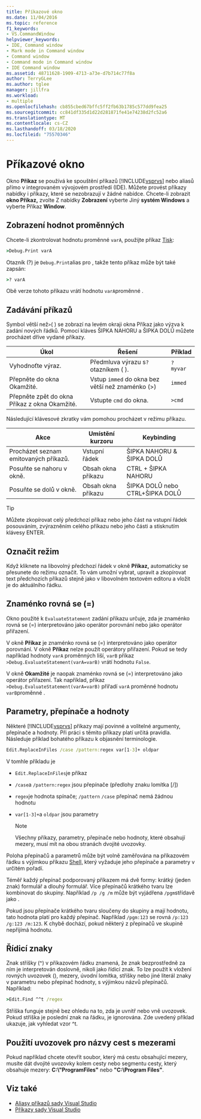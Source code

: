 ```yaml
---
title: Příkazové okno
ms.date: 11/04/2016
ms.topic: reference
f1_keywords:
- VS.CommandWindow
helpviewer_keywords:
- IDE, Command window
- Mark mode in Command window
- Command window
- Command mode in Command window
- IDE Command window
ms.assetid: 48711628-1909-4713-a73e-d7b714c77f8a
author: TerryGLee
ms.author: tglee
manager: jillfra
ms.workload:
- multiple
ms.openlocfilehash: cb855cbed67bffc5ff2fb63b1785c577dd9fea25
ms.sourcegitcommit: cc841df335d1d22d281871fe41e74238d2fc52a6
ms.translationtype: MT
ms.contentlocale: cs-CZ
ms.lasthandoff: 03/18/2020
ms.locfileid: "75570346"
---
```

# <a name="command-window"></a>Příkazové okno
Okno **Příkaz** se používá ke spouštění příkazů [!INCLUDE[vsprvs](../../code-quality/includes/vsprvs_md.md)] nebo aliasů přímo v integrovaném vývojovém prostředí (IDE). Můžete provést příkazy nabídky i příkazy, které se nezobrazují v žádné nabídce. Chcete-li zobrazit **okno Příkaz,** zvolte Z nabídky **Zobrazení** vyberte Jiný **systém Windows** a vyberte Příkaz **Window**.

## <a name="displaying-the-values-of-variables"></a>Zobrazení hodnot proměnných
Chcete-li zkontrolovat hodnotu proměnné `varA`, použijte příkaz [Tisk](../../ide/reference/print-command.md):

```cmd
>Debug.Print varA
```

Otazník (?) je `Debug.Print`alias pro , takže tento příkaz může být také zapsán:

```cmd
>? varA
```

Obě verze tohoto příkazu vrátí hodnotu `varA`proměnné .

## <a name="entering-commands"></a>Zadávání příkazů
Symbol větší než`>`( ) se zobrazí na levém okraji okna Příkaz jako výzva k zadání nových řádků. Pomocí kláves ŠIPKA NAHORU a ŠIPKA DOLŮ můžete procházet dříve vydané příkazy.

|Úkol|Řešení|Příklad|
|----------|--------------|-------------|
|Vyhodnoťte výraz.|Předmluva výrazu s`?`otazníkem ( ).|`? myvar`|
|Přepněte do okna Okamžité.|Vstup `immed` do okna bez větší než znaménko (>)|`immed`|
|Přepněte zpět do okna Příkaz z okna Okamžité.|Vstupte `cmd` do okna.|`>cmd`|

Následující klávesové zkratky vám pomohou procházet v režimu příkazu.

|Akce|Umístění kurzoru|Keybinding|
|------------| - |----------------|
|Procházet seznam emitovaných příkazů.|Vstupní řádek|ŠIPKA NAHORU & ŠIPKA DOLŮ|
|Posuňte se nahoru v okně.|Obsah okna příkazu|CTRL + ŠIPKA NAHORU|
|Posuňte se dolů v okně.|Obsah okna příkazu|ŠIPKA DOLŮ nebo CTRL+ŠIPKA DOLŮ|

> [!TIP]
> Můžete zkopírovat celý předchozí příkaz nebo jeho část na vstupní řádek posouváním, zvýrazněním celého příkazu nebo jeho části a stisknutím klávesy ENTER.

## <a name="mark-mode"></a>Označit režim
Když kliknete na libovolný předchozí řádek v okně **Příkaz,** automaticky se přesunete do režimu označit. To vám umožní vybrat, upravit a zkopírovat text předchozích příkazů stejně jako v libovolném textovém editoru a vložit je do aktuálního řádku.

## <a name="the-equals--sign"></a>Znaménko rovná se (=)
Okno použité k `EvaluateStatement` zadání příkazu určuje, zda je znaménko rovná se (=) interpretováno jako operátor porovnání nebo jako operátor přiřazení.

V okně **Příkaz** je znaménko rovná se (=) interpretováno jako operátor porovnání. V okně **Příkaz** nelze použít operátory přiřazení. Pokud se tedy například hodnoty `varA` proměnných liší, `varB` příkaz `>Debug.EvaluateStatement(varA=varB)` vrátí hodnotu `False`.

V okně **Okamžité** je naopak znaménko rovná se (=) interpretováno jako operátor přiřazení. Tak například, příkaz `>Debug.EvaluateStatement(varA=varB)` přiřadí `varA` proměnné hodnotu `varB`proměnné .

## <a name="parameters-switches-and-values"></a>Parametry, přepínače a hodnoty
Některé [!INCLUDE[vsprvs](../../code-quality/includes/vsprvs_md.md)] příkazy mají povinné a volitelné argumenty, přepínače a hodnoty. Při práci s těmito příkazy platí určitá pravidla. Následuje příklad bohatého příkazu k objasnění terminologie.

```cmd
Edit.ReplaceInFiles /case /pattern:regex var[1-3]+ oldpar
```

V tomhle příkladu je

- `Edit.ReplaceInFiles`je příkaz

- `/case`a `/pattern:regex` jsou přepínače (předlohy znaku lomítka [/])

- `regex`je hodnota spínače; `/pattern` `/case` přepínač nemá žádnou hodnotu

- `var[1-3]+`a `oldpar` jsou parametry

    > [!NOTE]
    > Všechny příkazy, parametry, přepínače nebo hodnoty, které obsahují mezery, musí mít na obou stranách dvojité uvozovky.

Poloha přepínačů a parametrů může být volně zaměřována na příkazovém řádku s výjimkou příkazu [Shell,](../../ide/reference/shell-command.md) který vyžaduje jeho přepínače a parametry v určitém pořadí.

Téměř každý přepínač podporovaný příkazem má dvě formy: krátký (jeden znak) formulář a dlouhý formulář. Více přepínačů krátkého tvaru lze kombinovat do skupiny. Například `/p /g /m` může být vyjádřena `/pgm`střídavě jako .

Pokud jsou přepínače krátkého tvaru sloučeny do skupiny a mají hodnotu, tato hodnota platí pro každý přepínač. Například `/pgm:123` se rovná `/p:123 /g:123 /m:123`. K chybě dochází, pokud některý z přepínačů ve skupině nepřijímá hodnotu.

## <a name="escape-characters"></a>Řídicí znaky
Znak stříšky (^) v příkazovém řádku znamená, že znak bezprostředně za ním je interpretován doslovně, nikoli jako řídicí znak. To lze použít k vložení rovných uvozovek (), mezery, úvodní lomítka, stříšky nebo jiné literál znaky v parametru nebo přepínač hodnoty, s výjimkou názvů přepínačů. Například:

```cmd
>Edit.Find ^^t /regex
```

Stříška funguje stejně bez ohledu na to, zda je uvnitř nebo vně uvozovek. Pokud stříška je poslední znak na řádku, je ignorována. Zde uvedený příklad ukazuje, jak vyhledat vzor ^t.

## <a name="use-quotes-for-path-names-with-spaces"></a>Použití uvozovek pro názvy cest s mezerami
Pokud například chcete otevřít soubor, který má cestu obsahující mezery, musíte dát dvojité uvozovky kolem cesty nebo segmentu cesty, který obsahuje mezery: **C:\\"ProgramFiles"** nebo **"C:\Program Files"**.

## <a name="see-also"></a>Viz také

- [Aliasy příkazů sady Visual Studio](../../ide/reference/visual-studio-command-aliases.md)
- [Příkazy sady Visual Studio](../../ide/reference/visual-studio-commands.md)
